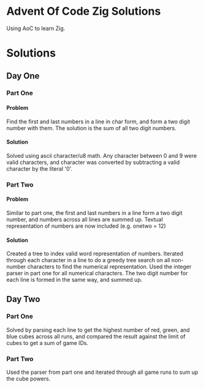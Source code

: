 # Advent Of Code Zig Solutions 

Using AoC to learn Zig.

# Solutions

## Day One

### Part One

#### Problem

Find the first and last numbers in a line in char form, and form a two digit number with them. The solution is the sum of all two digit numbers.

#### Solution

Solved using ascii character/u8 math. Any character between 0 and 9 were valid characters, and character was converted by subtracting a valid character by the literal '0'.

### Part Two

#### Problem

Similar to part one, the first and last numbers in a line form a two digit number, and numbers across all lines are summed up. Textual representation of numbers are now included (e.g. onetwo = 12)

#### Solution

Created a tree to index valid word representation of numbers. Iterated through each character in a line to do a greedy tree search on all non-number characters to find the numerical representation. Used the integer parser in part one for all numerical characters. The two digit number for each line is formed in the same way, and summed up.

## Day Two

### Part One

Solved by parsing each line to get the highest number of red, green, and blue cubes across all runs, and compared the result against the limit of cubes to get a sum of game IDs.

### Part Two

Used the parser from part one and iterated through all game runs to sum up the cube powers.
